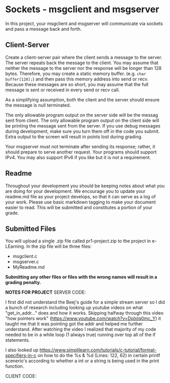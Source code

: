 # Sockets - msgclient and msgserver

In this project, your msgclient and msgserver will communicate via sockets
and pass a message back and forth.

## Client-Server

Create a client-server pair where the client sends a message to the server.
The server repeats back the message to the client. You may assume that neither the
message to the server nor the response will be longer than 128 bytes.
Therefore, you may create a static memory buffer. (e.g. `char buffer[128];`)
and then pass this memory address into send or recv.  Because these messages
are so short, you may assume that the full message is sent or received in
every send or recv call.

As a simplifying assumption, both the client and the server should ensure the message is
null terminated.

The only allowable program output on the server side will be the messag sent from client. The only allowable program output on the client side will be printing the message sent from the server. If you use debug messages during development, make sure you turn them off in the code you submit.  Extra output to the screen will result in points lost
during grading.

Your msgserver must not terminate after sending its response; rather,
it should prepare to serve another request.  Your programs should support IPv4. You may
also support IPv6 if you like but it is not a requirement.

## Readme

Throughout your development you should be keeping notes about what you are doing
for your development.  We encourage you to update your readme.md file as your project
develops, so that it can serve as a log of your work. Please use basic markdown tagging to 
make your document easier to read. This will be submitted and constitutes a portion of your grade.

## Submitted Files

You will upload a single .zip file called pr1-project.zip to the project in e-LEarning. In
the zip file will be three files:
- msgclient.c
- msgserver.c
- MyReadme.md

**Submitting any other files or files with the wrong names will result in a grading penalty.**

**NOTES FOR PROJECT**
SERVER CODE:

I first did not understand the Beej's guide for a simple stream server so I did a bunch of research including looking up youtube videos on what 
"get_in_addr..." does and how it works. Skipping halfway through this video "how pointers work" (https://www.youtube.com/watch?v=DplxIq0mc_Y) it taught me that it was pointing got the addr and helped me further understand. 
After watching the video I realized that majority of my code needed to be in a while loop (1 always true) running over top all of the if statements.



I also looked up https://www.simplilearn.com/tutorials/c-tutorial/format-specifiers-in-c on how to do the %s & %d (Lines: 122, 62) in certain printf scenerio's according to whether a int or a string is being used in the print function.

CLIENT CODE:


